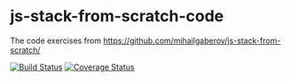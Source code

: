 # js-stack-from-scratch-code
The code exercises from https://github.com/mihailgaberov/js-stack-from-scratch/

[![Build Status](https://img.shields.io/travis/mihailgaberov/js-stack-from-scratch-code.svg?style=flat-square)](https://travis-ci.org/mihailgaberov/js-stack-from-scratch-code)
[![Coverage Status](https://img.shields.io/coveralls/mihailgaberov/js-stack-from-scratch-code.svg?style=flat-square)](https://coveralls.io/github/mihailgaberov/js-stack-from-scratch-code?branch=master)